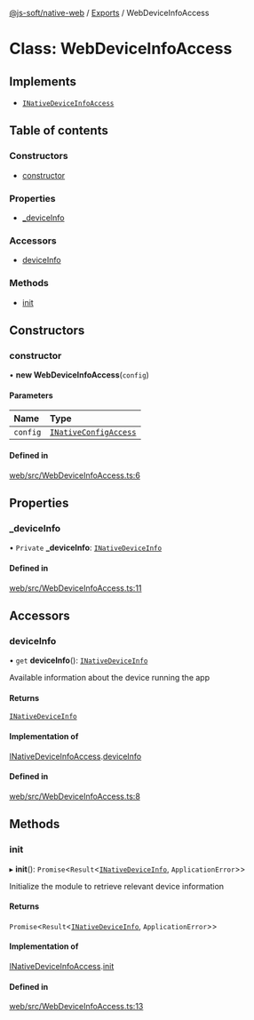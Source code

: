 [@js-soft/native-web](../README.md) / [Exports](../modules.md) / WebDeviceInfoAccess

# Class: WebDeviceInfoAccess

## Implements

-   [`INativeDeviceInfoAccess`](../interfaces/INativeDeviceInfoAccess.md)

## Table of contents

### Constructors

-   [constructor](WebDeviceInfoAccess.md#constructor)

### Properties

-   [\_deviceInfo](WebDeviceInfoAccess.md#_deviceinfo)

### Accessors

-   [deviceInfo](WebDeviceInfoAccess.md#deviceinfo)

### Methods

-   [init](WebDeviceInfoAccess.md#init)

## Constructors

### constructor

• **new WebDeviceInfoAccess**(`config`)

#### Parameters

| Name     | Type                                                          |
| :------- | :------------------------------------------------------------ |
| `config` | [`INativeConfigAccess`](../interfaces/INativeConfigAccess.md) |

#### Defined in

[web/src/WebDeviceInfoAccess.ts:6](https://github.com/js-soft/ts-native-access/blob/68cf98a/packages/web/src/WebDeviceInfoAccess.ts#L6)

## Properties

### \_deviceInfo

• `Private` **\_deviceInfo**: [`INativeDeviceInfo`](../interfaces/INativeDeviceInfo.md)

#### Defined in

[web/src/WebDeviceInfoAccess.ts:11](https://github.com/js-soft/ts-native-access/blob/68cf98a/packages/web/src/WebDeviceInfoAccess.ts#L11)

## Accessors

### deviceInfo

• `get` **deviceInfo**(): [`INativeDeviceInfo`](../interfaces/INativeDeviceInfo.md)

Available information about the device running the app

#### Returns

[`INativeDeviceInfo`](../interfaces/INativeDeviceInfo.md)

#### Implementation of

[INativeDeviceInfoAccess](../interfaces/INativeDeviceInfoAccess.md).[deviceInfo](../interfaces/INativeDeviceInfoAccess.md#deviceinfo)

#### Defined in

[web/src/WebDeviceInfoAccess.ts:8](https://github.com/js-soft/ts-native-access/blob/68cf98a/packages/web/src/WebDeviceInfoAccess.ts#L8)

## Methods

### init

▸ **init**(): `Promise`<`Result`<[`INativeDeviceInfo`](../interfaces/INativeDeviceInfo.md), `ApplicationError`\>\>

Initialize the module to retrieve relevant device information

#### Returns

`Promise`<`Result`<[`INativeDeviceInfo`](../interfaces/INativeDeviceInfo.md), `ApplicationError`\>\>

#### Implementation of

[INativeDeviceInfoAccess](../interfaces/INativeDeviceInfoAccess.md).[init](../interfaces/INativeDeviceInfoAccess.md#init)

#### Defined in

[web/src/WebDeviceInfoAccess.ts:13](https://github.com/js-soft/ts-native-access/blob/68cf98a/packages/web/src/WebDeviceInfoAccess.ts#L13)
